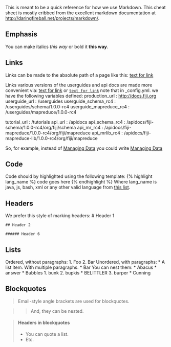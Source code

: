 This is meant to be a quick reference for how we use Markdown.
This cheat sheet is mostly cribbed from the excellent markdown
documentation at http://daringfireball.net/projects/markdown/.

Emphasis
--------
  You can make italics *this way* or bold it **this way**.

Links
-----
  Links can be made to the absolute path of a page like this:
    [text for link](http://url.com/ "Title")

  Links various versions of the userguides and api docs are made more convenient via:
    [text for link]({{userguide_schema_rc4}}title-of-page) or
    [`text for link`]({{site.api_url}}classname.html)
  note that in _config.yml. we have the following variables defined:
production_url : http://docs.fiji.org
userguide_url : /userguides
userguide_schema_rc4 : /userguides/schema/1.0.0-rc4
userguide_mapreduce_rc4 : /userguides/mapreduce/1.0.0-rc4

tutorial_url : /tutorials
api_url : /apidocs
api_schema_rc4 : /apidocs/fiji-schema/1.0.0-rc4/org/fiji/schema
api_mr_rc4 : /apidocs/fiji-mapreduce/1.0.0-rc4/org/fiji/mapreduce
api_mrlib_rc4 : /apidocs/fiji-mapreduce-lib/1.0.0-rc4/org/fiji/mapreduce

  So, for example, instead of
    [Managing Data](http://docs.fiji.org/userguide/schema/1.0.0-rc4/managing-data)
  you could write
    [Managing Data]({{site.userguide_schema_rc4}}managing-data)

Code
----
  Code should by highlighted using the following template:
    {% highlight lang_name %}
      code goes here
    {% endhighlight %}
  Where lang_name is java, js, bash, xml or any other valid language from [this
  list](http://pygments.org/languages/).

Headers
-------
  We prefer this style of marking headers:
    # Header 1

    ## Header 2

    ###### Header 6

Lists
-----
  Ordered, without paragraphs:
    1.  Foo
    2.  Bar
  Unordered, with paragraphs:
    *   A list item.
  With multiple paragraphs.
    *   Bar
      You can nest them:
    *   Abacus
        * answer
    *   Bubbles
        1.  bunk
        2.  bupkis
            * BELITTLER
        3. burper
    *   Cunning

Blockquotes
-----------
> Email-style angle brackets
> are used for blockquotes.

> > And, they can be nested.

> #### Headers in blockquotes
> 
> * You can quote a list.
> * Etc.
